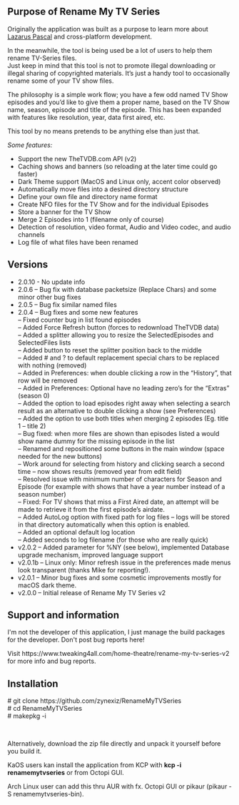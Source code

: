 <h2>Purpose of Rename My TV Series</h2>
<p>Originally the application was built as a purpose to learn more about <a title="Lazarus Pascal - Free, Delphi 7 like, developers environment" href="https://www.lazarus-ide.org/">Lazarus Pascal</a> and cross-platform development.</p>
<p>In the meanwhile, the tool is being used be a lot of users to help them rename TV-Series files.<br />
Just keep in mind that this tool is not to promote illegal downloading or illegal sharing of copyrighted materials. It&#8217;s just a handy tool to occasionally rename some of your TV show files.</p>
<p>The philosophy is a simple work flow; you have a few odd named TV Show episodes and you&#8217;d like to give them a proper name, based on the TV Show name, season, episode and title of the episode. This has been expanded with features like resolution, year, data first aired, etc.</p>
<p>This tool by no means pretends to be anything else than just that.</p>
<p><em>Some features:</em></p>
<ul>
<li>Support the new TheTVDB.com API (v2)</li>
<li>Caching shows and banners (so reloading at the later time could go faster)</li>
<li>Dark Theme support (MacOS and Linux only, accent color observed)</li>
<li>Automatically move files into a desired directory structure</li>
<li>Define your own file and directory name format</li>
<li>Create NFO files for the TV Show and for the individual Episodes</li>
<li>Store a banner for the TV Show</li>
<li>Merge 2 Episodes into 1 (filename only of course)</li>
<li>Detection of resolution, video format, Audio and Video codec, and audio channels</li>
<li>Log file of what files have been renamed</li>
</ul>

<h2>Versions</h2>
<ul>
  <li>2.0.10 - No update info</li>
  <li>2.0.6 – Bug fix with database packetsize (Replace Chars) and some minor other bug fixes</li>
  <li>2.0.5 – Bug fix similar named files<br>
  <li>2.0.4 – Bug fixes and some new features<br>
    – Fixed counter bug in list found episodes<br>
    – Added Force Refresh button (forces to redownload TheTVDB data)<br>
    – Added a splitter allowing you to resize the SelectedEpisodes and SelectedFiles lists<br>
    – Added button to reset the splitter position back to the middle<br>
    – Added # and ? to default replacement special chars to be replaced with nothing (removed)<br>
    – Added in Preferences: when double clicking a row in the “History”, that row will be removed<br>
    – Added in Preferences: Optional have no leading zero’s for the “Extras” (season 0)<br>
    – Added the option to load episodes right away when selecting a search result as an alternative to double clicking a show (see Preferences)<br>
    – Added the option to use both titles when merging 2 episodes (Eg. title 1 – title 2)<br>
    – Bug fixed: when more files are shown than episodes listed a would show name dummy for the missing episode in the list<br>
    – Renamed and repositioned some buttons in the main window (space needed for the new buttons)<br>
    – Work around for selecting from history and clicking search a second time – now shows results (removed year from edit field)<br>
    – Resolved issue with minimum number of characters for Season and Episode (for example with shows that have a year number instead of a season number)<br>
    – Fixed: For TV shows that miss a First Aired date, an attempt will be made to retrieve it from the first episode’s airdate.<br>
    – Added AutoLog option with fixed path for log files – logs will be stored in that directory automatically when this option is enabled.<br>
    – Added an optional default log location<br>
    – Added seconds to log filename (for those who are really quick)</li>
  <li>v2.0.2 – Added parameter for %NY (see below), implemented Database upgrade mechanism, improved language support</li>
  <li>v2.0.1b – Linux only: Minor refresh issue in the preferences made menus look transparent (thanks Mike for reporting!).</li>
  <li>v2.0.1 – Minor bug fixes and some cosmetic improvements mostly for macOS dark theme.</li>
  <li>v2.0.0 – Initial release of Rename My TV Series v2</li>
</ul>

<h2>Support and information</h2>
<p>I'm not the developer of this application, I just manage the build packages for the developer. Don't post bug reports here!</p>
<p>Visit https://www.tweaking4all.com/home-theatre/rename-my-tv-series-v2 for more info and bug reports.</p>

<h2>Installation</h2>
<p># git clone https://github.com/zynexiz/RenameMyTVSeries<br>
# cd RenameMyTVSeries<br>
# makepkg -i
</p><br>

<p>Alternatively, download the zip file directly and unpack it yourself before you build it.</p>
<p>KaOS users kan install the application from KCP with <b>kcp -i renamemytvseries</b> or from Octopi GUI.</p>
<p>Arch Linux user can add this thru AUR with fx. Octopi GUI or pikaur (pikaur -S renamemytvseries-bin).</p>
